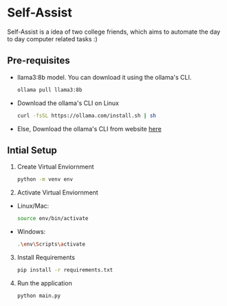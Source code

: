 # Self-Assist
Self-Assist is a idea of two college friends, which aims to automate the day to day computer related tasks :)

## Pre-requisites
- llama3:8b model. You can download it using the ollama's CLI.
    ```sh
    ollama pull llama3:8b
    ```

- Download the ollama's CLI on Linux
    ```sh
    curl -fsSL https://ollama.com/install.sh | sh
    ```
- Else, Download the ollama's CLI from website [here](https://ollama.com/download)

## Intial Setup

1. Create Virtual Enviornment
    ```sh
    python -m venv env
    ```

2. Activate Virtual Enviornment
- Linux/Mac:
    ```sh
    source env/bin/activate
    ```
- Windows:
    ```sh
    .\env\Scripts\activate
    ```

3. Install Requirements
    ```sh
    pip install -r requirements.txt
    ```
4. Run the application
    ```sh
    python main.py
    ```
